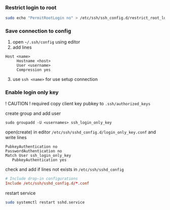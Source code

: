 ### Restrict login to root
```sh
sudo echo "PermitRootLogin no" > /etc/ssh/ssh_config.d/restrict_root_login.conf
```


### Save connection to config

1. open `~/.ssh/config` using editor
2. add lines
```config
Host <name>
     Hostname <host>
     User <username>
     Compression yes
```
 3. use `ssh <name>` for use setup connection


### Enable login only key
! CAUTION
! required copy client key pubkey to `.ssh/authorized_keys`

create group and add user
```ssh
sudo groupadd -U <usernames> ssh_login_only_key
```

open(create) in editor `/etc/ssh/sshd_config.d/login_only_key.conf`
and write lines
```config
PubkeyAuthentication no
PasswordAuthentication no
Match User ssh_login_only_key
   PubkeyAuthentication yes
```

check and add if lines not exists in `/etc/ssh/sshd_config`
```conf
# Include drop-in configurations
Include /etc/ssh/sshd_config.d/*.conf
```
restart service
```sh
sudo systemctl restart sshd.service
```
